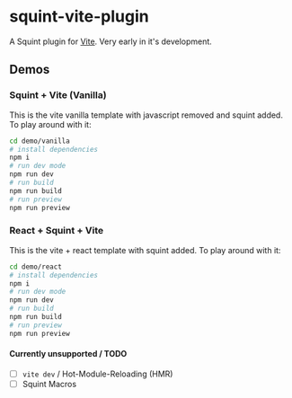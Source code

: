 # squint-vite-plugin

A Squint plugin for [Vite](https://vitejs.dev/). Very early in it's development.

## Demos
### Squint + Vite (Vanilla)
This is the vite vanilla template with javascript removed and squint added. To play around with it:
```sh
cd demo/vanilla
# install dependencies
npm i
# run dev mode
npm run dev
# run build
npm run build
# run preview
npm run preview
```


### React + Squint + Vite
This is the vite + react template with squint added. To play around with it:
```sh
cd demo/react
# install dependencies
npm i
# run dev mode
npm run dev
# run build
npm run build
# run preview
npm run preview
```



#### Currently unsupported / TODO

- [ ] `vite dev` / Hot-Module-Reloading (HMR)
- [ ] Squint Macros
